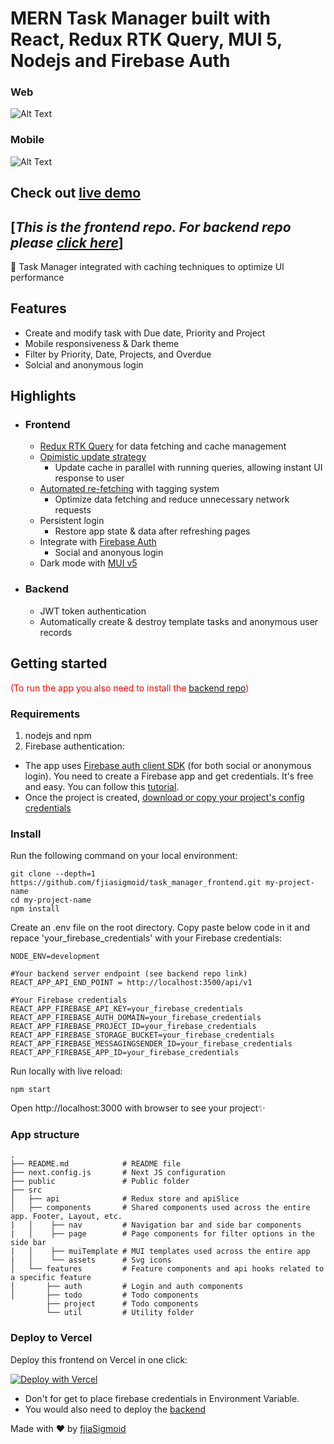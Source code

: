 # MERN Task Manager built with React, Redux RTK Query, MUI 5, Nodejs and Firebase Auth

### Web

![Alt Text](https://media.giphy.com/media/v1.Y2lkPTc5MGI3NjExMTIyYWQ2NzBjNThiMzZiYzMzOWI4ZGE2ZmM1MGQ4YTQ2NDZkMDBkNiZjdD1n/aNBKcmKwhsaakNrhMN/giphy.gif)

### Mobile

![Alt Text](https://media.giphy.com/media/v1.Y2lkPTc5MGI3NjExMzRkZDgxMjFjY2I3NDFkNjFhZjBmOTk2OTVmNGQxZTEyMmE2MDZhMCZjdD1n/W9k8QGNVqPO7bQ17US/giphy.gif)

## Check out [live demo](https://task-manager003.vercel.app/)

## [_This is the frontend repo. For backend repo please [click here](https://github.com/fjiasigmoid/todo_backend)_]

🚀 Task Manager integrated with caching techniques to optimize UI performance

## Features

-   Create and modify task with Due date, Priority and Project
-   Mobile responsiveness & Dark theme
-   Filter by Priority, Date, Projects, and Overdue
-   Solcial and anonymous login

## Highlights

-   ### Frontend

    -   [Redux RTK Query](https://redux-toolkit.js.org/rtk-query/overview) for data fetching and cache management
    -   [Opimistic update strategy](https://itnext.io/caching-in-a-pwa-when-to-use-optimistic-vs-pessimistic-d627a5943990)
        -   Update cache in parallel with running queries, allowing instant UI response to user
    -   [Automated re-fetching](https://redux-toolkit.js.org/rtk-query/usage/automated-refetching) with tagging system
        -   Optimize data fetching and reduce unnecessary network requests
    -   Persistent login
        -   Restore app state & data after refreshing pages
    -   Integrate with [Firebase Auth](https://firebase.google.com/products/auth)
        -   Social and anonyous login
    -   Dark mode with [MUI v5](https://mui.com/material-ui/customization/dark-mode/)

-   ### Backend

    -   JWT token authentication
    -   Automatically create & destroy template tasks and anonymous user records

## Getting started

<span style="color:red">(To run the app you also need to install the [backend repo](https://github.com/fjiasigmoid/task_manager_backend))</span>

### Requirements

1. nodejs and npm
2. Firebase authentication:

-   The app uses [Firebase auth client SDK](https://firebase.google.com/docs/firestore/client/libraries) (for both social or anonymous login). You need to create a Firebase app and get credentials. It's free and easy. You can follow this [tutorial](https://medium.com/nerd-for-tech/how-to-add-firebase-to-your-javascript-project-1cb998b51856).
-   Once the project is created, [download or copy your project's config credentials](https://support.google.com/firebase/answer/7015592#zippy=%2Cin-this-article)

### Install

Run the following command on your local environment:

```
git clone --depth=1 https://github.com/fjiasigmoid/task_manager_frontend.git my-project-name
cd my-project-name
npm install
```

Create an .env file on the root directory. Copy paste below code in it and repace 'your_firebase_credentials' with your Firebase credentials:

```
NODE_ENV=development

#Your backend server endpoint (see backend repo link)
REACT_APP_API_END_POINT = http://localhost:3500/api/v1

#Your Firebase credentials
REACT_APP_FIREBASE_API_KEY=your_firebase_credentials
REACT_APP_FIREBASE_AUTH_DOMAIN=your_firebase_credentials
REACT_APP_FIREBASE_PROJECT_ID=your_firebase_credentials
REACT_APP_FIREBASE_STORAGE_BUCKET=your_firebase_credentials
REACT_APP_FIREBASE_MESSAGINGSENDER_ID=your_firebase_credentials
REACT_APP_FIREBASE_APP_ID=your_firebase_credentials
```

Run locally with live reload:

```
npm start
```

Open http://localhost:3000 with browser to see your project✨

### App structure

```
.
├── README.md            # README file
├── next.config.js       # Next JS configuration
├── public               # Public folder
├── src
│   ├── api              # Redux store and apiSlice
│   ├── components       # Shared components used across the entire app. Footer, Layout, etc.
|   │    ├── nav         # Navigation bar and side bar components
|   │    ├── page        # Page components for filter options in the side bar
|   │    ├── muiTemplate # MUI templates used across the entire app
|   │    └── assets      # Svg icons
│   └── features         # Feature components and api hooks related to a specific feature
│       ├── auth         # Login and auth components
│       ├── todo         # Todo components
        ├── project      # Todo components
        └── util         # Utility folder
```

### Deploy to Vercel

Deploy this frontend on Vercel in one click:

[![Deploy with Vercel](https://vercel.com/button)](https://vercel.com/new/clone?repository-url=https%3A%2F%2Fgithub.com%2Ffjiasigmoid%2Ftask_manager_frontend&demo-url=https%3A%2F%2Ftask-manager003.vercel.app%2F)

-   Don't for get to place firebase credentials in Environment Variable.
-   You would also need to deploy the [backend](https://github.com/fjiasigmoid/task_manager_backend.git)

Made with ♥ by [fjiaSigmoid](https://github.com/fjiaSigmoid)
